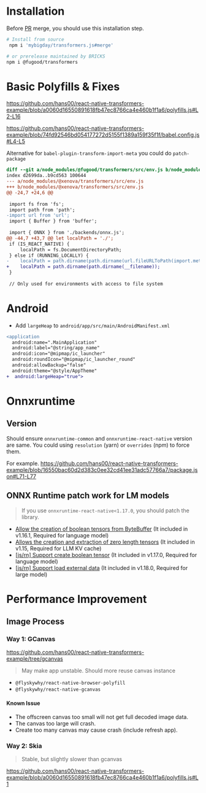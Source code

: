# Installation

Before [PR](https://github.com/xenova/transformers.js/pull/118) merge, you should use this installation step.

```sh
# Install from source
 npm i 'mybigday/transformers.js#merge'

# or prerelease maintained by BRICKS
npm i @fugood/transformers
```

# Basic Polyfills & Fixes

https://github.com/hans00/react-native-transformers-example/blob/a0060d16550891618fb47ec8766ca4e460b1f1a6/polyfills.js#L2-L16

https://github.com/hans00/react-native-transformers-example/blob/74fd92546bd054177272d5155f1389a159f35f1f/babel.config.js#L4-L5

Alternative for `babel-plugin-transform-import-meta` you could do `patch-package`

```diff
diff --git a/node_modules/@fugood/transformers/src/env.js b/node_modules/@fugood/transformers/src/env.js
index d2699da..b9cd563 100644
--- a/node_modules/@xenova/transformers/src/env.js
+++ b/node_modules/@xenova/transformers/src/env.js
@@ -24,7 +24,6 @@
 
 import fs from 'fs';
 import path from 'path';
-import url from 'url';
 import { Buffer } from 'buffer';
 
 import { ONNX } from './backends/onnx.js';
@@ -44,7 +43,7 @@ let localPath = './';
 if (IS_REACT_NATIVE) {
     localPath = fs.DocumentDirectoryPath;
 } else if (RUNNING_LOCALLY) {
-    localPath = path.dirname(path.dirname(url.fileURLToPath(import.meta.url)));
+    localPath = path.dirname(path.dirname(__filename));
 }
 
 // Only used for environments with access to file system
```

# Android

- Add `largeHeap` to `android/app/src/main/AndroidManifest.xml`

```diff
<application
  android:name=".MainApplication"
  android:label="@string/app_name"
  android:icon="@mipmap/ic_launcher"
  android:roundIcon="@mipmap/ic_launcher_round"
  android:allowBackup="false"
  android:theme="@style/AppTheme"
+  android:largeHeap="true">
```

# Onnxruntime

## Version

Should ensure `onnxruntime-common` and `onnxruntime-react-native` version are same.
You could using `resolution` (yarn) or `overrides` (npm) to force them.

For example.
https://github.com/hans00/react-native-transformers-example/blob/16550bac60d2d383c0ee32cd41ee31adc57766a7/package.json#L71-L77

## ONNX Runtime patch work for LM models

> If you use `onnxruntime-react-native<1.17.0`, you should patch the library.

- [Allow the creation of boolean tensors from ByteBuffer](https://github.com/microsoft/onnxruntime/pull/15556) (It included in v1.16.1, Required for language model)
- [Allows the creation and extraction of zero length tensors](https://github.com/microsoft/onnxruntime/pull/15116) (It included in v1.15, Required for LLM KV cache)
- [[js/rn] Support create boolean tensor](https://github.com/microsoft/onnxruntime/pull/17052) (It included in v1.17.0, Required for language model)
- [[js/rn] Support load external data](https://github.com/microsoft/onnxruntime/pull/20090) (It included in v1.18.0, Required for large model)

# Performance Improvement

## Image Process

### Way 1: GCanvas

https://github.com/hans00/react-native-transformers-example/tree/gcanvas

> May make app unstable.
> Should more reuse canvas instance

- `@flyskywhy/react-native-browser-polyfill`
- `@flyskywhy/react-native-gcanvas`

#### Known Issue

- The offscreen canvas too small will not get full decoded image data.
- The canvas too large will crash.
- Create too many canvas may cause crash (include refresh app).

### Way 2: Skia

> Stable, but slightly slower than gcanvas

https://github.com/hans00/react-native-transformers-example/blob/a0060d16550891618fb47ec8766ca4e460b1f1a6/polyfills.js#L1
